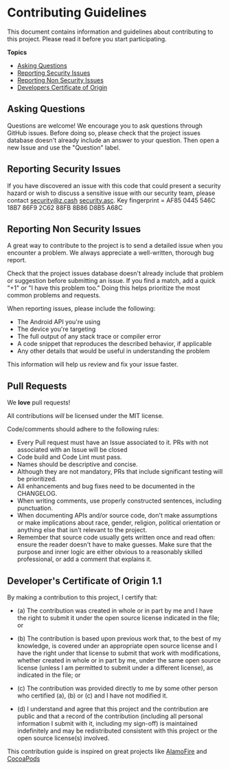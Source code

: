 # Contributing Guidelines

This document contains information and guidelines about contributing to this project.
Please read it before you start participating.

**Topics**

* [Asking Questions](#asking-questions)
* [Reporting Security Issues](#reporting-security-issues)
* [Reporting Non Security Issues](#reporting-other-issues)
* [Developers Certificate of Origin](#developers-certificate-of-origin)

## Asking Questions

Questions are welcome! We encourage you to ask questions through GitHub issues.
Before doing so, please check that the project issues database doesn't already
include an answer to your question. Then open a new Issue and use the "Question"
label.

## Reporting Security Issues

If you have discovered an issue with this code that could present a security hazard or wish to discuss a sensitive issue with our security team, please contact security@z.cash [security.asc](https://z.cash/gpg-pubkeys/security.asc). Key fingerprint = AF85 0445 546C 18B7 86F9 2C62 88FB 8B86 D8B5 A68C

## Reporting Non Security Issues

A great way to contribute to the project
is to send a detailed issue when you encounter a problem.
We always appreciate a well-written, thorough bug report.

Check that the project issues database
doesn't already include that problem or suggestion before submitting an issue.
If you find a match, add a quick "+1" or "I have this problem too."
Doing this helps prioritize the most common problems and requests.

When reporting issues, please include the following:

* The Android API you're using
* The device you're targeting
* The full output of any stack trace or compiler error
* A code snippet that reproduces the described behavior, if applicable
* Any other details that would be useful in understanding the problem

This information will help us review and fix your issue faster.

## Pull Requests

We **love** pull requests!

All contributions _will_ be licensed under the MIT license.

Code/comments should adhere to the following rules:

* Every Pull request must have an Issue associated to it. PRs with not
associated with an Issue will be closed
* Code build and Code Lint must pass.
* Names should be descriptive and concise.
* Although they are not mandatory, PRs that include significant testing will be
prioritized.
* All enhancements and bug fixes need to be documented in the CHANGELOG.
* When writing comments, use properly constructed sentences, including
  punctuation.
* When documenting APIs and/or source code, don't make assumptions or make
  implications about race, gender, religion, political orientation or anything
  else that isn't relevant to the project.
* Remember that source code usually gets written once and read often: ensure
  the reader doesn't have to make guesses. Make sure that the purpose and inner
  logic are either obvious to a reasonably skilled professional, or add a
  comment that explains it.

## Developer's Certificate of Origin 1.1

By making a contribution to this project, I certify that:

- (a) The contribution was created in whole or in part by me and I
      have the right to submit it under the open source license
      indicated in the file; or

- (b) The contribution is based upon previous work that, to the best
      of my knowledge, is covered under an appropriate open source
      license and I have the right under that license to submit that
      work with modifications, whether created in whole or in part
      by me, under the same open source license (unless I am
      permitted to submit under a different license), as indicated
      in the file; or

- (c) The contribution was provided directly to me by some other
      person who certified (a), (b) or (c) and I have not modified
      it.

- (d) I understand and agree that this project and the contribution
      are public and that a record of the contribution (including all
      personal information I submit with it, including my sign-off) is
      maintained indefinitely and may be redistributed consistent with
      this project or the open source license(s) involved.



This contribution guide is inspired on great projects like [AlamoFire](https://github.com/Alamofire/Foundation/blob/master/CONTRIBUTING.md) and [CocoaPods](https://github.com/CocoaPods/CocoaPods/blob/master/CONTRIBUTING.md)
